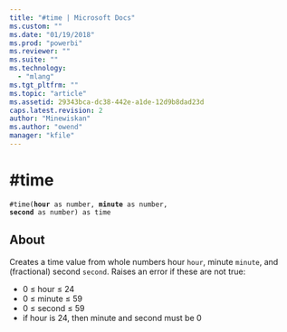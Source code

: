 ```yaml
---
title: "#time | Microsoft Docs"
ms.custom: ""
ms.date: "01/19/2018"
ms.prod: "powerbi"
ms.reviewer: ""
ms.suite: ""
ms.technology: 
  - "mlang"
ms.tgt_pltfrm: ""
ms.topic: "article"
ms.assetid: 29343bca-dc38-442e-a1de-12d9b8dad23d
caps.latest.revision: 2
author: "Minewiskan"
ms.author: "owend"
manager: "kfile"
---
```

# #time
<code>#time(<b>hour</b> as number, <b>minute</b> as number, <b>second</b> as number) as time</code>

## About
Creates a time value from whole numbers hour <code>hour</code>, minute <code>minute</code>, and (fractional) second <code>second</code>. Raises an error if these are not true: <ul> <li> 0 ≤ hour ≤ 24 </li> <li> 0 ≤ minute ≤ 59 </li> <li> 0 ≤ second ≤ 59 </li> <li> if hour is 24, then minute and second must be 0 </li> </ul>